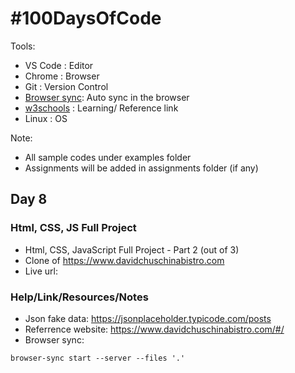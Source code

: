# #100DaysOfCode

Tools:
- VS Code : Editor
- Chrome : Browser
- Git : Version Control
- <a href="https://browsersync.io/">Browser sync</a>: Auto sync in the browser
- <a href="https://www.w3schools.com/">w3schools</a> : Learning/ Reference link 
- Linux : OS

Note:
- All sample codes under examples folder
- Assignments will be added in assignments folder (if any)


## Day 8

### Html, CSS, JS Full Project
- Html, CSS, JavaScript Full Project - Part 2 (out of 3)
- Clone of https://www.davidchuschinabistro.com
- Live url: 

### Help/Link/Resources/Notes
- Json fake data: https://jsonplaceholder.typicode.com/posts 
- Referrence website: https://www.davidchuschinabistro.com/#/ 
- Browser sync: 
```
browser-sync start --server --files '.'
```